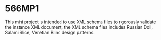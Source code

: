 566MP1
======

This mini project is intended to use XML schema files to rigorously validate the  instance XML document, the XML schema files includes Russian Doll, Salami Slice,  Venetian Blind design patterns.
